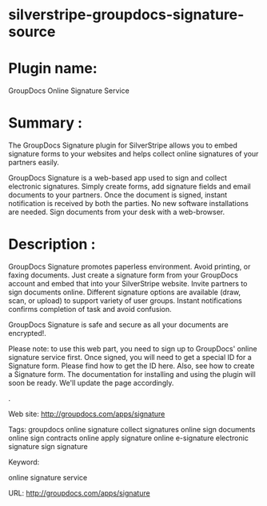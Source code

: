 silverstripe-groupdocs-signature-source
=======================================

Plugin name:
=======================================

GroupDocs Online Signature Service

Summary :
======================================

The GroupDocs Signature plugin for SilverStripe allows you to embed signature forms to your websites and helps collect online signatures of your partners easily.

GroupDocs Signature is a web-based app used to sign and collect electronic signatures. Simply create forms, add signature fields and email documents to your partners. Once the document is signed, instant notification is received by both the parties. No new software installations are needed. Sign documents from your desk with a web-browser.

Description :
======================================

GroupDocs Signature promotes paperless environment. Avoid printing, or faxing documents. Just create a signature form from your GroupDocs account and embed that into your SilverStripe website. Invite partners to sign documents online. Different signature options are available (draw, scan, or upload) to support variety of user groups. Instant notifications confirms completion of task and avoid confusion.

GroupDocs Signature is safe and secure as all your documents are encrypted!.

Please note: to use this web part, you need to sign up to GroupDocs' online signature service first. Once signed, you will need to get a special ID for a Signature form. Please find how to get the ID here. Also, see how to create a Signature form. The documentation for installing and using the plugin will soon be ready. We'll update the page accordingly.

.

Web site:
http://groupdocs.com/apps/signature

Tags:
groupdocs
online signature
collect signatures online
sign documents online
sign contracts online
apply signature online
e-signature
electronic signature
sign
signature

Keyword:

online signature service

URL:
http://groupdocs.com/apps/signature